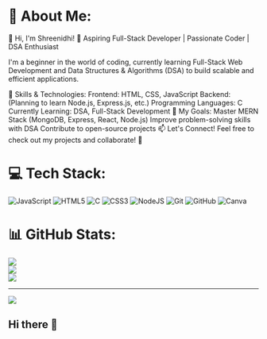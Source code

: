 # 💫 About Me:
👋 Hi, I'm Shreenidhi!
🚀 Aspiring Full-Stack Developer | Passionate Coder | DSA Enthusiast

I'm a beginner in the world of coding, currently learning Full-Stack Web Development and Data Structures & Algorithms (DSA) to build scalable and efficient applications.

🌟 Skills & Technologies:
Frontend: HTML, CSS, JavaScript
Backend: (Planning to learn Node.js, Express.js, etc.)
Programming Languages: C
Currently Learning: DSA, Full-Stack Development
📌 My Goals:
Master MERN Stack (MongoDB, Express, React, Node.js)
Improve problem-solving skills with DSA
Contribute to open-source projects
📫 Let's Connect!
Feel free to check out my projects and collaborate! 🚀<br>


# 💻 Tech Stack:
![JavaScript](https://img.shields.io/badge/javascript-%23323330.svg?style=for-the-badge&logo=javascript&logoColor=%23F7DF1E) ![HTML5](https://img.shields.io/badge/html5-%23E34F26.svg?style=for-the-badge&logo=html5&logoColor=white) ![C](https://img.shields.io/badge/c-%2300599C.svg?style=for-the-badge&logo=c&logoColor=white) ![CSS3](https://img.shields.io/badge/css3-%231572B6.svg?style=for-the-badge&logo=css3&logoColor=white) ![NodeJS](https://img.shields.io/badge/node.js-6DA55F?style=for-the-badge&logo=node.js&logoColor=white) ![Git](https://img.shields.io/badge/git-%23F05033.svg?style=for-the-badge&logo=git&logoColor=white) ![GitHub](https://img.shields.io/badge/github-%23121011.svg?style=for-the-badge&logo=github&logoColor=white) ![Canva](https://img.shields.io/badge/Canva-%2300C4CC.svg?style=for-the-badge&logo=Canva&logoColor=white)
# 📊 GitHub Stats:
![](https://github-readme-stats.vercel.app/api?username=NidhiScripts&theme=dark&hide_border=false&include_all_commits=false&count_private=false)<br/>
![](https://github-readme-streak-stats.herokuapp.com/?user=NidhiScripts&theme=dark&hide_border=false)<br/>
![](https://github-readme-stats.vercel.app/api/top-langs/?username=NidhiScripts&theme=dark&hide_border=false&include_all_commits=false&count_private=false&layout=compact)

---
[![](https://visitcount.itsvg.in/api?id=NidhiScripts&icon=0&color=0)](https://visitcount.itsvg.in)

<!-- Proudly created with GPRM ( https://gprm.itsvg.in ) -->
## Hi there 👋

<!--
**NidhiScripts/NidhiScripts** is a ✨ _special_ ✨ repository because its `README.md` (this file) appears on your GitHub profile.

Here are some ideas to get you started:

- 🔭 I’m currently working on ...
- 🌱 I’m currently learning ...
- 👯 I’m looking to collaborate on ...
- 🤔 I’m looking for help with ...
- 💬 Ask me about ...
- 📫 How to reach me: ...
- 😄 Pronouns: ...
- ⚡ Fun fact: ...
-->
